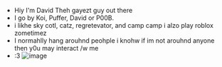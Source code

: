 -  Hiy I'm David Theh gayezt guy out there
- I go by Koi, Puffer, David or P00B.
- i likhe sky cotl, catz, regretevator, and camp camp i alzo play roblox zometimez
- I normahlly hang arouhnd peohple i knohw if im not arouhnd anyone then y0u may interact /w me
- :3
 ![image](https://github.com/GAYPUFFER/GAYPUFFER/assets/152246249/7a8319a5-5092-4c73-aeab-35b47369caf0)


<!---
GAYPUFFER/GAYPUFFER is a ✨ special ✨ repository because its `README.md` (this file) appears on your GitHub profile.
You can click the Preview link to take a look at your changes.
--->
